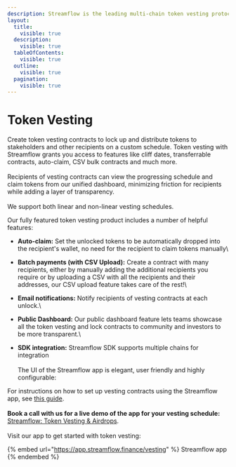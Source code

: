 ```yaml
---
description: Streamflow is the leading multi-chain token vesting protocol
layout:
  title:
    visible: true
  description:
    visible: true
  tableOfContents:
    visible: true
  outline:
    visible: true
  pagination:
    visible: true
---
```


# Token Vesting

Create token vesting contracts to lock up and distribute tokens to stakeholders and other recipients on a custom schedule. Token vesting with Streamflow grants you access to features like cliff dates, transferrable contracts, auto-claim, CSV bulk contracts and much more. \
\
Recipients of vesting contracts can view the progressing schedule and claim tokens from our unified dashboard, minimizing friction for recipients while adding a layer of transparency.\
\
We support both linear and non-linear vesting schedules.&#x20;

Our fully featured token vesting product includes a number of helpful features:

* **Auto-claim:** Set the unlocked tokens to be automatically dropped into the recipient's wallet, no need for the recipient to claim tokens manually\

* **Batch payments (with CSV Upload):** Create a contract with many recipients, either by manually adding the additional recipients you require or by uploading a CSV with all the recipients and their addresses, our CSV upload feature takes care of the rest!\

* **Email notifications:** Notify recipients of vesting contracts at each unlock.\

* **Public Dashboard:** Our public dashboard feature lets teams showcase all the token vesting and lock contracts to community and investors to be more transparent.\

* **SDK integration:** Streamflow SDK supports multiple chains for integration \
  \
  The UI of the Streamflow app is elegant, user friendly and highly configurable:

For instructions on how to set up vesting contracts using the Streamflow app, see [this guide](https://docs.streamflow.finance/help/tutorials/token-vesting).\
\
**Book a call with us for a live demo of the app for your vesting schedule:** [Streamflow: Token Vesting & Airdrops](https://calendar.google.com/calendar/u/0/appointments/schedules/AcZssZ2b\_lc99DWgZXBj\_TGPGFyKAbIumo2956ImUegFytJSN6IHfwXLj\_xq-hVDVdoriC5v13FJ8W3p).\
\
Visit our app to get started with token vesting:

{% embed url="https://app.streamflow.finance/vesting" %}
Streamflow app
{% endembed %}

